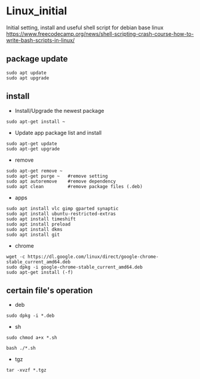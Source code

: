 # Linux_initial
Initial setting, install and useful shell script for debian base linux
https://www.freecodecamp.org/news/shell-scripting-crash-course-how-to-write-bash-scripts-in-linux/

## package update
```Shell
sudo apt update
sudo apt upgrade
```

## install

* Install/Upgrade the newest package
```Shell
sudo apt-get install ~
```
* Update app package list and install
```Shell
sudo apt-get update
sudo apt-get upgrade
```

* remove
```Shell
sudo apt-get remove ~
sudo apt-get purge ~   #remove setting
sudo apt autoremove    #remove dependency
sudo apt clean         #remove package files (.deb)
```

* apps
```Shell
sudo apt install vlc gimp gparted synaptic
sudo apt install ubuntu-restricted-extras
sudo apt install timeshift
sudo apt install preload
sudo apt install dkms
sudo apt install git
```

* chrome
```Shell
wget -c https://dl.google.com/linux/direct/google-chrome-stable_current_amd64.deb
sudo dpkg -i google-chrome-stable_current_amd64.deb
sudo apt-get install (-f)
```

## certain file's operation

* deb
```Shell
sudo dpkg -i *.deb
```

* sh
```Shell
sudo chmod a+x *.sh
```
```Shell
bash ./*.sh
```

* tgz
```Shell
tar -xvzf *.tgz
```



